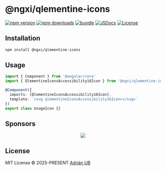 # @ngxi/qlementine-icons

[![npm version][npm-version-src]][npm-version-href]
[![npm downloads][npm-downloads-src]][npm-downloads-href]
[![bundle][bundle-src]][bundle-href]
[![JSDocs][jsdocs-src]][jsdocs-href]
[![License][license-src]][license-href]

## Installation

```sh
npm install @ngxi/qlementine-icons
```

## Usage

```ts
import { Component } from '@angular/core'
import { QlementineIconsAccessibility16Icon } from '@ngxi/qlementine-icons'

@Component({
  imports: [QlementineIconsAccessibility16Icon],
  template: `<svg qlementineIconsAccessibility16Icon></svg>`
})
export class UsageIcon {}
```

## Sponsors

<p align="center">
  <a href="https://cdn.jsdelivr.net/gh/adrian-ub/static/sponsors.svg">
    <img src='https://cdn.jsdelivr.net/gh/adrian-ub/static/sponsors.svg'/>
  </a>
</p>

## License

MIT License © 2025-PRESENT [Adrián UB](https://github.com/adrian-ub)

<!-- Badges -->

[npm-version-src]: https://img.shields.io/npm/v/@ngxi/qlementine-icons?style=flat&colorA=080f12&colorB=1fa669
[npm-version-href]: https://npmjs.com/package/@ngxi/qlementine-icons
[npm-downloads-src]: https://img.shields.io/npm/dm/@ngxi/qlementine-icons?style=flat&colorA=080f12&colorB=1fa669
[npm-downloads-href]: https://npmjs.com/package/@ngxi/qlementine-icons
[bundle-src]: https://img.shields.io/bundlephobia/minzip/@ngxi/qlementine-icons?style=flat&colorA=080f12&colorB=1fa669&label=minzip
[bundle-href]: https://bundlephobia.com/result?p=@ngxi/qlementine-icons
[license-src]: https://img.shields.io/npm/l/@ngxi/qlementine-icons?style=flat&colorA=080f12&colorB=1fa669
[license-href]: https://github.com/adrian-ub/ngxi/blob/main/LICENSE
[jsdocs-src]: https://img.shields.io/badge/jsdocs-reference-080f12?style=flat&colorA=080f12&colorB=1fa669
[jsdocs-href]: https://www.jsdocs.io/package/@ngxi/qlementine-icons
